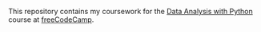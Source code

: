 This repository contains my coursework for the [Data Analysis with Python](https://www.freecodecamp.com/learn/data-analysis-with-python) course at [freeCodeCamp](https://www.freecodecamp.com/learn).
